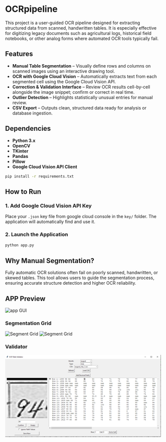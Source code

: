 # OCRpipeline
This project is a user-guided OCR pipeline designed for extracting structured data from scanned, handwritten tables. It is especially effective for digitizing legacy documents such as agricultural logs, historical field notebooks, or other analog forms where automated OCR tools typically fail.

## Features

- **Manual Table Segmentation** – Visually define rows and columns on scanned images using an interactive drawing tool.
- **OCR with Google Cloud Vision** – Automatically extracts text from each segmented cell using the Google Cloud Vision API.
- **Correction & Validation Interface** – Review OCR results cell-by-cell alongside the image snippet; confirm or correct in real time.
- **Outlier Detection** – Highlights statistically unusual entries for manual review.
- **CSV Export** – Outputs clean, structured data ready for analysis or database ingestion.

## Dependencies

- **Python 3.x**
- **OpenCV**
- **TKinter**
- **Pandas**
- **Pillow**
- **Google Cloud Vision API Client**
```bash
pip install -r requirements.txt
```

## How to Run

### 1. Add Google Cloud Vision API Key

Place your `.json` key file from google cloud console in the `key/` folder. The application will automatically find and use it.

### 2. Launch the Application

```bash
python app.py
```

## Why Manual Segmentation?

Fully automatic OCR solutions often fail on poorly scanned, handwritten, or skewed tables. This tool allows users to guide the segmentation process, ensuring accurate structure detection and higher OCR reliability.

## APP Preview

![app GUI](documentation/startup.PNG)

### Segmentation Grid
![Segment Grid](documentation/grid_rows.PNG)
![Segment Grid](documentation/grid_columns.PNG)

### Validator
![valid GUI](documentation/error_check.PNG)
